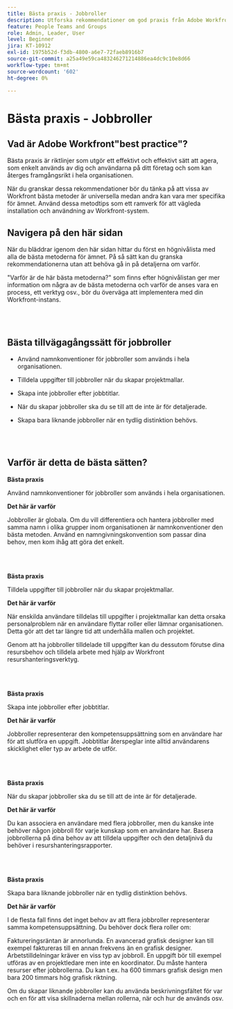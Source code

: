 ```yaml
---
title: Bästa praxis - Jobbroller
description: Utforska rekommendationer om god praxis från Adobe Workfront experter om hur du konfigurerar, hanterar och använder Workfront jobbroller.
feature: People Teams and Groups
role: Admin, Leader, User
level: Beginner
jira: KT-10912
exl-id: 1975b52d-f3db-4800-a6e7-72faeb8916b7
source-git-commit: a25a49e59ca483246271214886ea4dc9c10e8d66
workflow-type: tm+mt
source-wordcount: '602'
ht-degree: 0%

---
```


# Bästa praxis - Jobbroller

## Vad är Adobe Workfront&quot;best practice&quot;?

Bästa praxis är riktlinjer som utgör ett effektivt och effektivt sätt att agera, som enkelt används av dig och användarna på ditt företag och som kan återges framgångsrikt i hela organisationen.

När du granskar dessa rekommendationer bör du tänka på att vissa av Workfront bästa metoder är universella medan andra kan vara mer specifika för ämnet. Använd dessa metodtips som ett ramverk för att vägleda installation och användning av Workfront-system.

## Navigera på den här sidan

När du bläddrar igenom den här sidan hittar du först en högnivålista med alla de bästa metoderna för ämnet. På så sätt kan du granska rekommendationerna utan att behöva gå in på detaljerna om varför.

&quot;Varför är de här bästa metoderna?&quot; som finns efter högnivålistan ger mer information om några av de bästa metoderna och varför de anses vara en process, ett verktyg osv., bör du överväga att implementera med din Workfront-instans.

</br>
</br>

## Bästa tillvägagångssätt för jobbroller

* Använd namnkonventioner för jobbroller som används i hela organisationen.

* Tilldela uppgifter till jobbroller när du skapar projektmallar.

* Skapa inte jobbroller efter jobbtitlar.

* När du skapar jobbroller ska du se till att de inte är för detaljerade.

* Skapa bara liknande jobbroller när en tydlig distinktion behövs.

</br>
</br>

## Varför är detta de bästa sätten?

**Bästa praxis**

Använd namnkonventioner för jobbroller som används i hela organisationen.

**Det här är varför**

Jobbroller är globala. Om du vill differentiera och hantera jobbroller med samma namn i olika grupper inom organisationen är namnkonventioner den bästa metoden. Använd en namngivningskonvention som passar dina behov, men kom ihåg att göra det enkelt.

</br>
</br>

**Bästa praxis**

Tilldela uppgifter till jobbroller när du skapar projektmallar.

**Det här är varför**

När enskilda användare tilldelas till uppgifter i projektmallar kan detta orsaka personalproblem när en användare flyttar roller eller lämnar organisationen. Detta gör att det tar längre tid att underhålla mallen och projektet.

Genom att ha jobbroller tilldelade till uppgifter kan du dessutom förutse dina resursbehov och tilldela arbete med hjälp av Workfront resurshanteringsverktyg.

</br>
</br>

**Bästa praxis**

Skapa inte jobbroller efter jobbtitlar.

**Det här är varför**

Jobbroller representerar den kompetensuppsättning som en användare har för att slutföra en uppgift. Jobbtitlar återspeglar inte alltid användarens skicklighet eller typ av arbete de utför.

</br>
</br>

**Bästa praxis**

När du skapar jobbroller ska du se till att de inte är för detaljerade.

**Det här är varför**

Du kan associera en användare med flera jobbroller, men du kanske inte behöver någon jobbroll för varje kunskap som en användare har. Basera jobbrollerna på dina behov av att tilldela uppgifter och den detaljnivå du behöver i resurshanteringsrapporter.

</br>
</br>

**Bästa praxis**

Skapa bara liknande jobbroller när en tydlig distinktion behövs.

**Det här är varför**

I de flesta fall finns det inget behov av att flera jobbroller representerar samma kompetensuppsättning. Du behöver dock flera roller om:

Faktureringsräntan är annorlunda. En avancerad grafisk designer kan till exempel faktureras till en annan frekvens än en grafisk designer.
Arbetstilldelningar kräver en viss typ av jobbroll. En uppgift bör till exempel utföras av en projektledare men inte en koordinator.
Du måste hantera resurser efter jobbrollerna. Du kan t.ex. ha 600 timmars grafisk design men bara 200 timmars hög grafisk riktning.


Om du skapar liknande jobbroller kan du använda beskrivningsfältet för var och en för att visa skillnaderna mellan rollerna, när och hur de används osv.
